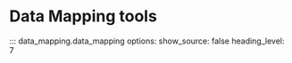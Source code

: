 # Data Mapping tools

::: data_mapping.data_mapping
    options:
      show_source: false
      heading_level: 7